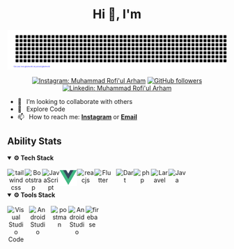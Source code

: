 <h1 align="center"> Hi 👋, I'm <a href="https://www.instagram.com/rofiull___/"></a></h1>
<div align="center">

[![jasineri/gitartwork](gitartwork.svg)](https://github.com/muhammadrofi12/muhammadrofi12)

</div>
<div align="center">

[![Instagram: Muhammad Rofi'ul Arham](https://img.shields.io/badge/-FOLLOW-blue?style=for-the-badge&logo=Instagram&link=ttps://www.instagram.com/rofiull___/)][instagram]
[![GitHub followers](https://img.shields.io/github/followers/muhammadrofi12?logo=GitHub&style=for-the-badge)][github]
[![Linkedin: Muhammad Rofi'ul Arham](https://img.shields.io/badge/-CONNECT-blue?style=for-the-badge&logo=Linkedin&link=https://www.linkedin.com/in/muhammad-rofi-ul-arham/)][linkedin]

</div>

- 👯 &ensp;I’m looking to collaborate with others
- 🗿 &ensp;Explore Code
- 📫 &ensp;How to reach me: [**Instagram**][instagram] or [**Email**][email]

## Ability Stats

<details open="">
  <summary><b> ⚙️ Tech Stack </b></summary>
</br>

  <div align="center">
    <img align="left" src="https://upload.wikimedia.org/wikipedia/commons/thumb/d/d5/Tailwind_CSS_Logo.svg/900px-Tailwind_CSS_Logo.svg.png" alt="tailwind css" width="40px"  />
    <img align="left" alt="Bootstrap" width="40px" src="https://getbootstrap.com/docs/5.3/assets/brand/bootstrap-logo.svg"  />
    <img align="left" alt="JavaScript" width="40px" src="https://cdn.jsdelivr.net/gh/devicons/devicon/icons/javascript/javascript-original.svg"  />
    <img align="left" src="https://raw.githubusercontent.com/devicons/devicon/2ae2a900d2f041da66e950e4d48052658d850630/icons/vuejs/vuejs-original.svg" alt="vuejs" width="40px" />
    <img align="left" src="https://cdn4.iconfinder.com/data/icons/logos-3/600/React.js_logo-512.png" alt="reacjs" width="40px" />
    <img align="left" alt="Flutter" width="40px" src="https://miro.medium.com/max/1050/1*ilC2Aqp5sZd1wi0CopD1Hw.png" style="padding-right:10px;" />
    <img align="left" alt="Dart" width="40px" src="https://www.fluttericon.com/logo_dart_192px.svg" />   
    <img align="left" alt="php" width="40px" src="https://www.php.net/images/logos/new-php-logo.svg" />
    <img align="left" alt="Laravel" width="40px" src="https://upload.wikimedia.org/wikipedia/commons/thumb/9/9a/Laravel.svg/180px-Laravel.svg.png"  />
    <img align="left" alt="Java" width="40px" src="https://cdn.iconscout.com/icon/free/png-256/java-60-1174953.png"  />
  </div>
  </br>
</details>

</br>
</br>

<details open="">
  <summary><b> ⚙️ Tools Stack </b></summary>
</br>
  
  <center>
    <img align="left" alt="Visual Studio Code" width="40px" src="https://cdn.jsdelivr.net/gh/devicons/devicon/icons/vscode/vscode-original.svg" style="padding-right:10px;" />
    <img align="left" alt="Android Studio" width="40px" src="https://1.bp.blogspot.com/-LgTa-xDiknI/X4EflN56boI/AAAAAAAAPuk/24YyKnqiGkwRS9-_9suPKkfsAwO4wHYEgCLcBGAsYHQ/s0/image9.png" style="padding-right:10px;" />
    <img align="left" alt="postman" width="40px" src="https://voyager.postman.com/logo/postman-logo-icon-orange.svg"  />
    <img align="left" alt="Android Studio" width="40px" src="https://cdn-icons-png.flaticon.com/512/5968/5968705.png" />
    <a href="https://firebase.google.com/" target="_blank"><img align="left" src="https://firebase.google.com/static/downloads/brand-guidelines/PNG/logo-logomark.png?hl=id" alt="firebase" width="30px" /></a>
  </center>
</details>
</br>

[linkedin]: https://www.linkedin.com/in/muhammad-rofi-ul-arham/
[github]: https://github.com/muhammadrofi12
[instagram]: https://www.instagram.com/rofiull___/
[facebook]: https://www.facebook.com/muhammad.rofi.exe.11/
[email]: muhammadrofi062@gmail.com
